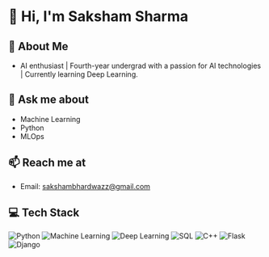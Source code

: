 # 👋 Hi, I'm Saksham Sharma
## 💫 About Me
- AI enthusiast | Fourth-year undergrad with a passion for AI technologies |
  Currently learning Deep Learning.
## 💬 Ask me about
- Machine Learning
- Python
- MLOps
## 📫 Reach me at
- Email: sakshambhardwazz@gmail.com
## 💻 Tech Stack
![Python](https://img.shields.io/badge/Python-blue?style=flat&logo=python)
![Machine Learning](https://img.shields.io/badge/Machine%20Learning-orange?style=flat&logo=machine-learning)
![Deep Learning](https://img.shields.io/badge/Deep%20Learning-red?style=flat&logo=deep-learning)
![SQL](https://img.shields.io/badge/SQL-lightgrey?style=flat&logo=sql)
![C++](https://img.shields.io/badge/C++-blueviolet?style=flat&logo=c%2B%2B)
![Flask](https://img.shields.io/badge/Flask-green?style=flat&logo=flask)
![Django](https://img.shields.io/badge/Django-blue?style=flat&logo=django)


